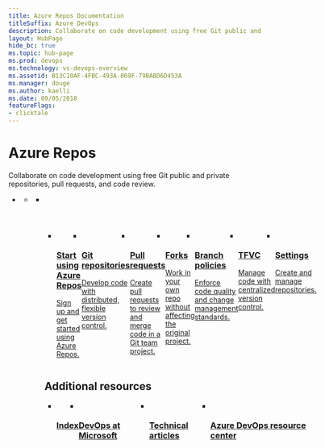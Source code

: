 ```yaml
---
title: Azure Repos Documentation
titleSuffix: Azure DevOps 
description: Collaborate on code development using free Git public and private repositories, pull requests, and code review.
layout: HubPage 
hide_bc: true
ms.topic: hub-page
ms.prod: devops 
ms.technology: vs-devops-overview 
ms.assetid: B13C10AF-4FBC-493A-869F-79BABD6D453A 
ms.manager: douge 
ms.author: kaelli 
ms.date: 09/05/2018
featureFlags:
- clicktale 
---
```


<div id="main" class="v2">
    <div class="container">
        <h1>Azure Repos</h1>
        <p>Collaborate on code development using free Git public and private repositories, pull requests, and code review.</p>
        <ul class="pivots">
            <li>
                <a href="#index"></a>
                <ul id="index">
                    <li class="panelItem" data-index="0">
                        <a class="singlePanelNavItem selected" style="display: none" href="#indexA" data-linktype="self-bookmark"></a>
                        <ul class="panelContent singlePanelContent" id="indexA" style="margin-top: 0px; display: flex; float: left; border: none;">
                            <li class="fullSpan">
                                <a href="#start"> </a>
                                <h2 style="float: left; display: flex;">&nbsp;</h2>
                                <ul id="index1" class="cardsA panelContent singlePanelContent cols cols4" style="float: left; display: flex!important;">
                                    <li>
                                        <a href="/vsts/repos/get-started/index">
                                        <div class="cardSize">
                                                <div class="cardPadding">
                                                    <div class="card">
                                                        <div class="cardImageOuter">
                                                            <div class="cardImage">
                                                                <img src="https://docs.microsoft.com/media/common/i_get-started.svg" alt="" />
                                                            </div>
                                                        </div>
                                                        <div class="cardText">
                                                            <h3>Start using Azure Repos</h3>
															<p>Sign up and get started using Azure Repos.</p>
                                                        </div>
                                                    </div>
                                                </div>
                                            </div> 
                                        </a>
                                    </li>
                                    <li>
                                        <a href="/vsts/git">
                                        <div class="cardSize">
                                                <div class="cardPadding">
                                                    <div class="card">
                                                        <div class="cardImageOuter">
                                                            <div class="cardImage">
                                                                <img src="/vsts/_img/index/logo-git-mark.svg" alt="" />
                                                            </div>
                                                        </div>
                                                        <div class="cardText">
                                                            <h3>Git repositories</h3>
															<p>Develop code with distributed, flexible version control.</p>
                                                        </div>
                                                    </div>
                                                </div>
                                            </div> 
                                        </a>
                                    </li>
                                    <li>
                                        <a href="/vsts/repos/git/pull-requests-overview">
                                            <div class="cardSize">
                                                <div class="cardPadding">
                                                    <div class="card">
                                                        <div class="cardImageOuter">
                                                            <div class="cardImage">
                                                                <img src="/vsts/_img/index/i_pull-request.svg" alt="" />
                                                            </div>
                                                        </div>
                                                        <div class="cardText">
                                                            <h3>Pull requests</h3>
															<p>Create pull requests to review and merge code in a Git team project.</p>
                                                        </div>
                                                    </div>
                                                </div>
                                            </div>
                                        </a>
                                    </li>
                                    <li>
                                        <a href="/vsts/repos/git/forks-overview">
                                            <div class="cardSize">
                                                <div class="cardPadding">
                                                    <div class="card">
                                                        <div class="cardImageOuter">
                                                            <div class="cardImage">
                                                                <img src="/vsts/_img/index/i_forks.svg" alt="" />
                                                            </div>
                                                        </div>
                                                        <div class="cardText">
                                                            <h3>Forks</h3>
															<p>Work in your own repo without affecting the original project.</p>
                                                        </div>
                                                    </div>
                                                </div>
                                            </div>
                                        </a>
                                    </li>
									<li>
                                        <a href="/vsts/repos/git/branch-policies-overview">
                                            <div class="cardSize">
                                                <div class="cardPadding">
                                                    <div class="card">
                                                        <div class="cardImageOuter">
                                                            <div class="cardImage">
                                                                <img src="/vsts/_img/index/i_branch-policies.svg" alt="" />
                                                            </div>
                                                        </div>
                                                        <div class="cardText">
                                                            <h3>Branch policies</h3>
															<p>Enforce code quality and change management standards.</p>
                                                        </div>
                                                    </div>
                                                </div>
                                            </div>
                                        </a>
                                    </li>
									<li>
                                        <a href="/vsts/tfvc">
                                            <div class="cardSize">
                                                <div class="cardPadding">
                                                    <div class="card">
                                                        <div class="cardImageOuter">
                                                            <div class="cardImage">
                                                                <img src="https://docs.microsoft.com/media/common/i_multi-connect.svg" alt="" />
                                                            </div>
                                                        </div>
                                                        <div class="cardText">
                                                            <h3>TFVC</h3>
															<p>Manage code with centralized version control.</p>
                                                        </div>
                                                    </div>
                                                </div>
                                            </div>
                                        </a>
                                    </li>
									<li>
                                        <a href="/vsts/organizations/settings/about-settings#repos">
                                            <div class="cardSize">
                                                <div class="cardPadding">
                                                    <div class="card">
                                                        <div class="cardImageOuter">
                                                            <div class="cardImage">
                                                                <img src="https://docs.microsoft.com/media/common/i_tools.svg" alt="" />
                                                            </div>
                                                        </div>
                                                        <div class="cardText">
                                                            <h3>Settings</h3>
															<p>Create and manage repositories.</p>
                                                        </div>
                                                    </div>
                                                </div>
                                            </div>
                                        </a>
                                    </li>
                                </ul>                                
                                <a href="#index2"></a>
                                <h2 style="float: left; display: flex;">Additional resources</h2>
                                <ul id="index4" class="cardsFTitle panelContent singlePanelContent cols cols4" style="float: left; display: flex!important;">
                                    <li>
                                        <a href="/vsts/index-all">
                                        <div class="cardSize">
                                            <div class="cardPadding">
                                                <div class="card">
                                                    <div class="cardImageOuter">
                                                        <div class="cardImage">
                                                            <img src="https://docs.microsoft.com//media/common/i_library.svg" alt="" />
                                                        </div>
                                                    </div>
                                                    <div class="cardText">
                                                        <h3>Index</h3>
                                                    </div>
                                                </div>
                                            </div>
                                        </div>
                                        </a>
                                    </li>
                                    <li>
                                        <a href="https://www.youtube.com/channel/UC-ikyViYMM69joIAv7dlMsA">
                                        <div class="cardSize">
                                            <div class="cardPadding">
                                                <div class="card">
                                                    <div class="cardImageOuter">
                                                        <div class="cardImage">
                                                            <img src="https://docs.microsoft.com/media/common/i_video.svg" alt="" />
                                                        </div>
                                                    </div>
                                                    <div class="cardText">
                                                        <h3>DevOps at Microsoft</h3>
                                                    </div>
                                                </div>
                                            </div>
                                        </div>
                                        </a>
                                    </li>
                                    <li>
                                        <a href="/vsts/articles/index">
                                        <div class="cardSize">
                                            <div class="cardPadding">
                                                <div class="card">
                                                    <div class="cardImageOuter">
                                                        <div class="cardImage">
                                                            <img src="https://docs.microsoft.com/media/common/i_article.svg" alt="" />
                                                        </div>
                                                    </div>
                                                    <div class="cardText">
                                                        <h3>Technical articles</h3>
                                                    </div>
                                                </div>
                                            </div>
                                        </div>
                                        </a>
                                    </li>
                                    <li>
                                        <a href="https://docs.microsoft.com/en-us/azure/devops/learn/">
                                        <div class="cardSize">
                                            <div class="cardPadding">
                                                <div class="card">
                                                    <div class="cardImageOuter">
                                                        <div class="cardImage">
                                                            <img src="https://docs.microsoft.com/media/common/i_dev-ops.svg" alt="" />
                                                        </div>
                                                    </div>
                                                    <div class="cardText">
                                                        <h3>Azure DevOps resource center</h3>
                                                    </div>
                                                </div>
                                            </div>
                                        </div>
                                        </a>
                                    </li>
                                </ul>
                            </li>
                        </ul>
                    </li>
                </ul>
            </li>
        </ul>
    </div>
</div>
